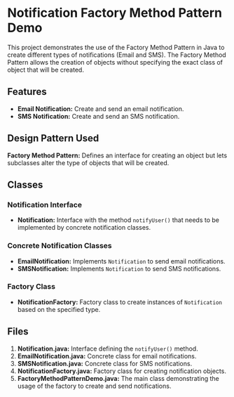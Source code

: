 # Notification Factory Method Pattern Demo

This project demonstrates the use of the Factory Method Pattern in Java to create different types of notifications (Email and SMS). The Factory Method Pattern allows the creation of objects without specifying the exact class of object that will be created.

## Features

- **Email Notification:** Create and send an email notification.
- **SMS Notification:** Create and send an SMS notification.

## Design Pattern Used

**Factory Method Pattern:** Defines an interface for creating an object but lets subclasses alter the type of objects that will be created.

## Classes

### Notification Interface

- **Notification:** Interface with the method `notifyUser()` that needs to be implemented by concrete notification classes.

### Concrete Notification Classes

- **EmailNotification:** Implements `Notification` to send email notifications.
- **SMSNotification:** Implements `Notification` to send SMS notifications.

### Factory Class

- **NotificationFactory:** Factory class to create instances of `Notification` based on the specified type.

## Files

1. **Notification.java:** Interface defining the `notifyUser()` method.
2. **EmailNotification.java:** Concrete class for email notifications.
3. **SMSNotification.java:** Concrete class for SMS notifications.
4. **NotificationFactory.java:** Factory class for creating notification objects.
5. **FactoryMethodPatternDemo.java:** The main class demonstrating the usage of the factory to create and send notifications.



